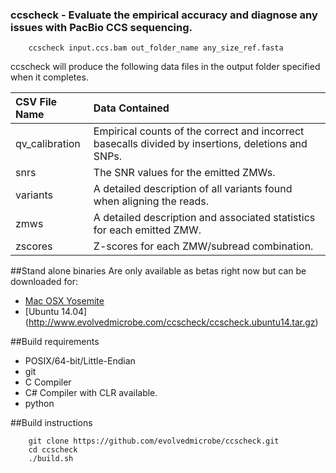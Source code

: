 ### ccscheck - Evaluate the empirical accuracy and diagnose any issues with PacBio CCS sequencing.


```
    ccscheck input.ccs.bam out_folder_name any_size_ref.fasta
```



ccscheck will produce the following data files in the output folder specified when it completes.


| CSV File Name      | Data Contained                                                                                     |
| :-------          | :-----------                                                                                       |
| qv_calibration | Empirical counts of the correct and incorrect basecalls divided by insertions, deletions and SNPs. |
| snrs       | The SNR values for the emitted ZMWs.                                                               |
| variants   | A detailed description of all variants found when aligning the reads.                              |
| zmws       | A detailed description and associated statistics for each emitted ZMW.                             |
| zscores    | Z-scores for each ZMW/subread combination.                                                         |

##Stand alone binaries
Are only available as betas right now but can be downloaded for:
* [Mac OSX Yosemite](http://www.evolvedmicrobe.com/ccscheck/ccscheck_macosx.tar.gz)
* [Ubuntu 14.04] (http://www.evolvedmicrobe.com/ccscheck/ccscheck.ubuntu14.tar.gz)


##Build requirements

* POSIX/64-bit/Little-Endian
* git
* C Compiler
* C# Compiler with CLR available.
* python


##Build instructions

```
    git clone https://github.com/evolvedmicrobe/ccscheck.git
    cd ccscheck
    ./build.sh
```
